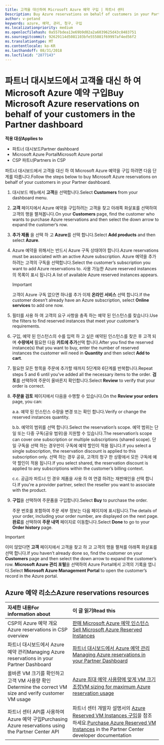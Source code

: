 ```yaml
---
title: 고객을 대신하여 Microsoft Azure 예약 구입 | 파트너 센터
Description: Buy Azure reservations on behalf of customers in your Partner Dashboard.
author: v-petand
keywords: azure, 예약, 관리, 청구, 구입
ms.localizationpriority: medium
ms.openlocfilehash: 0a557bdea13e69b9d02a2a6039625d43c8483751
ms.sourcegitcommit: 92629114d5081103bfe555081f69997af4ed56f2
ms.translationtype: MT
ms.contentlocale: ko-KR
ms.lasthandoff: 08/31/2018
ms.locfileid: "2877143"
---
```

# <a name="buy-microsoft-azure-reservations-on-behalf-of-your-customers-in-the-partner-dashboard"></a><span data-ttu-id="8e19a-103">파트너 대시보드에서 고객을 대신 하 여 Microsoft Azure 예약 구입</span><span class="sxs-lookup"><span data-stu-id="8e19a-103">Buy Microsoft Azure reservations on behalf of your customers in the Partner dashboard</span></span> 

**<span data-ttu-id="8e19a-104">적용 대상</span><span class="sxs-lookup"><span data-stu-id="8e19a-104">Applies to</span></span>**

-  <span data-ttu-id="8e19a-105">파트너 대시보드</span><span class="sxs-lookup"><span data-stu-id="8e19a-105">Partner dashboard</span></span>
-  <span data-ttu-id="8e19a-106">Microsoft Azure Portal</span><span class="sxs-lookup"><span data-stu-id="8e19a-106">Microsoft Azure portal</span></span>
-  <span data-ttu-id="8e19a-107">CSP 파트너</span><span class="sxs-lookup"><span data-stu-id="8e19a-107">Partners in CSP</span></span>

<span data-ttu-id="8e19a-108">파트너 대시보드에서 고객을 대신 하 여 Microsoft Azure 예약을 구입 하려면 다음 단계를 따릅니다.</span><span class="sxs-lookup"><span data-stu-id="8e19a-108">Follow the steps below to buy Microsoft Azure reservations on behalf of your customers in your Partner dashboard.</span></span>

1. <span data-ttu-id="8e19a-109">대시보드 메뉴에서 **고객**을 선택합니다.</span><span class="sxs-lookup"><span data-stu-id="8e19a-109">Select **Customers** from your dashboard menu.</span></span>  

2. <span data-ttu-id="8e19a-110">**고객** 페이지에서 Azure 예약을 구입하려는 고객을 찾고 아래쪽 화살표를 선택하여 고객의 행을 펼쳐봅니다.</span><span class="sxs-lookup"><span data-stu-id="8e19a-110">On your **Customers** page, find the customer who wants to purchase Azure reservations and then select the down arrow to expand the customer’s row.</span></span>  

3. <span data-ttu-id="8e19a-111">**추가 제품** 을 선택 하 고 **Azure**를 선택 합니다.</span><span class="sxs-lookup"><span data-stu-id="8e19a-111">Select **Add products** and then select **Azure**.</span></span> 
    
4. <span data-ttu-id="8e19a-112">Azure 예약을 위해서는 반드시 Azure 구독 상태여야 합니다.</span><span class="sxs-lookup"><span data-stu-id="8e19a-112">Azure reservations must be associated with an active Azure subscription.</span></span> <span data-ttu-id="8e19a-113">Azure 예약을 추가하려는 고객의 구독을 선택합니다.</span><span class="sxs-lookup"><span data-stu-id="8e19a-113">Select the customer’s subscription you want to add Azure reservations to.</span></span> <span data-ttu-id="8e19a-114">사용 가능한 Azure reserved instances의 목록이 표시 됩니다.</span><span class="sxs-lookup"><span data-stu-id="8e19a-114">A list of available Azure reserved instances appears.</span></span> 

    >[!IMPORTANT] 
    ><span data-ttu-id="8e19a-115">고객이 Azure 구독 없으면 하나를 추가 이제 **온라인 서비스** 선택 합니다.</span><span class="sxs-lookup"><span data-stu-id="8e19a-115">If the customer doesn’t already have an Azure subscription, select **Online services** to add one now.</span></span> 

5. <span data-ttu-id="8e19a-116">필터를 사용 하 여 고객의 요구 사항을 충족 하는 예약 된 인스턴스를 찾습니다.</span><span class="sxs-lookup"><span data-stu-id="8e19a-116">Use the filters to find reserved instances that meet your customer’s requirements.</span></span>  

6. <span data-ttu-id="8e19a-117">구입, 예약 된 인스턴스의 수를 입력 하 고 싶은 예약된 인스턴스를 찾은 후 고객 되며 **수량에서** 필요한 다음 **카트에 추가**선택 합니다.</span><span class="sxs-lookup"><span data-stu-id="8e19a-117">After you find the reserved instance(s) that you want to buy, enter the number of reserved instances the customer will need in **Quantity** and then select **Add to cart**.</span></span>  

7. <span data-ttu-id="8e19a-118">필요한 모든 항목을 주문에 추가할 때까지 5단계와 6단계를 반복합니다.</span><span class="sxs-lookup"><span data-stu-id="8e19a-118">Repeat steps 5 and 6 until you’ve added all the necessary items to the order.</span></span> <span data-ttu-id="8e19a-119">**검토**를 선택하여 주문이 올바른지 확인합니다.</span><span class="sxs-lookup"><span data-stu-id="8e19a-119">Select **Review** to verify that your order is correct.</span></span>  

8. <span data-ttu-id="8e19a-120">**주문을 검토** 페이지에서 다음을 수행할 수 있습니다.</span><span class="sxs-lookup"><span data-stu-id="8e19a-120">On the **Review your orders** page, you can:</span></span> 

    <span data-ttu-id="8e19a-121">a.</span><span class="sxs-lookup"><span data-stu-id="8e19a-121">a.</span></span> <span data-ttu-id="8e19a-122">예약 된 인스턴스 수량을 변경 또는 확인 합니다.</span><span class="sxs-lookup"><span data-stu-id="8e19a-122">Verify or change the reserved instances quantity.</span></span>

    <span data-ttu-id="8e19a-123">b.</span><span class="sxs-lookup"><span data-stu-id="8e19a-123">b.</span></span> <span data-ttu-id="8e19a-124">예약의 범위를 선택 합니다.</span><span class="sxs-lookup"><span data-stu-id="8e19a-124">Select the reservation’s scope.</span></span> <span data-ttu-id="8e19a-125">예약 범위는 단일 또는 다중 구독(공유 범위)을 지원할 수 있습니다.</span><span class="sxs-lookup"><span data-stu-id="8e19a-125">The reservation’s scope can cover one subscription or multiple subscriptions (shared scope).</span></span> <span data-ttu-id="8e19a-126">단일 구독을 선택 하는 경우만이 구독에 예약 할인이 적용 됩니다.</span><span class="sxs-lookup"><span data-stu-id="8e19a-126">If you select a single subscription, the reservation discount is applied to this subscription only.</span></span> <span data-ttu-id="8e19a-127">선택 하는 경우 공유, 고객의 청구 한 상황에서 모든 구독에 예약 할인이 적용 됩니다.</span><span class="sxs-lookup"><span data-stu-id="8e19a-127">If you select shared, the reservation discount is applied to any subscriptions within the customer’s billing context.</span></span> 

    <span data-ttu-id="8e19a-128">c.</span><span class="sxs-lookup"><span data-stu-id="8e19a-128">c.</span></span> <span data-ttu-id="8e19a-129">공급자 파트너 인 경우 제품을 사용 하 여 연결 하려는 재판매인을 선택 합니다.</span><span class="sxs-lookup"><span data-stu-id="8e19a-129">If you're a provider partner, select the reseller you want to associate with the product.</span></span>

9. <span data-ttu-id="8e19a-130">**구입**을 선택하여 주문품을 구입합니다.</span><span class="sxs-lookup"><span data-stu-id="8e19a-130">Select **Buy** to purchase the order.</span></span> 

    <span data-ttu-id="8e19a-131">주문 번호를 포함하여 주문 세부 정보는 다음 페이지에 표시됩니다.</span><span class="sxs-lookup"><span data-stu-id="8e19a-131">The details of your order, including your order number, are displayed on the next page.</span></span> <span data-ttu-id="8e19a-132">**완료**를 선택하여 **주문 내역** 페이지로 이동합니다.</span><span class="sxs-lookup"><span data-stu-id="8e19a-132">Select **Done** to go to your **Order history** page.</span></span> 

>[!IMPORTANT]
><span data-ttu-id="8e19a-133">이미 않았다면 **고객** 페이지에서 고객을 찾고 하 고 고객의 행을 펼쳐를 아래쪽 화살표를 선택 합니다.</span><span class="sxs-lookup"><span data-stu-id="8e19a-133">If you haven’t already done so, find the customer on your **Customers** page and then select the down arrow to expand the customer’s row.</span></span> <span data-ttu-id="8e19a-134">**Microsoft Azure 관리 포털**을 선택하여 Azure Portal에서 고객의 기록을 엽니다.</span><span class="sxs-lookup"><span data-stu-id="8e19a-134">Select **Microsoft Azure Management Portal** to open the customer’s record in the Azure portal.</span></span>

## <a name="azure-reservations-resources"></a><span data-ttu-id="8e19a-135">Azure 예약 리소스</span><span class="sxs-lookup"><span data-stu-id="8e19a-135">Azure reservations resources</span></span>
|**<span data-ttu-id="8e19a-136">자세한 내용</span><span class="sxs-lookup"><span data-stu-id="8e19a-136">For information about</span></span>**   |**<span data-ttu-id="8e19a-137">이 글 읽기</span><span class="sxs-lookup"><span data-stu-id="8e19a-137">Read this</span></span>**    |
|:-----------------------------|:-----------------|
|<span data-ttu-id="8e19a-138">CSP의 Azure 예약 개요</span><span class="sxs-lookup"><span data-stu-id="8e19a-138">Azure reservations in CSP overview</span></span>  | [<span data-ttu-id="8e19a-139">판매 Microsoft Azure 예약 인스턴스</span><span class="sxs-lookup"><span data-stu-id="8e19a-139">Sell Microsoft Azure Reserved Instances</span></span>](azure-reservations.md) |
|<span data-ttu-id="8e19a-140">파트너 대시보드에서 Azure 예약 관리</span><span class="sxs-lookup"><span data-stu-id="8e19a-140">Managing Azure reservations in your Partner Dashboard</span></span> | [<span data-ttu-id="8e19a-141">파트너 대시보드에서 Azure 예약 관리</span><span class="sxs-lookup"><span data-stu-id="8e19a-141">Managing Azure reservations in your Partner Dashboard</span></span>](azure-reservations-manage.md)
|<span data-ttu-id="8e19a-142">올바른 VM 크기를 확인하고 고객 VM 사용량 확인</span><span class="sxs-lookup"><span data-stu-id="8e19a-142">Determine the correct VM size and verify customer VM usage</span></span>   |[<span data-ttu-id="8e19a-143">Azure 최대 예약 사용량에 맞게 VM 크기 조정</span><span class="sxs-lookup"><span data-stu-id="8e19a-143">VM sizing for maximum Azure reservation usage</span></span>](azure-usage.md)   |
|<span data-ttu-id="8e19a-144">파트너 센터 API를 사용하여 Azure 예약 구입</span><span class="sxs-lookup"><span data-stu-id="8e19a-144">Purchasing Azure reservations using the Partner Center API</span></span> | <span data-ttu-id="8e19a-145">파트너 센터 개발자 설명서의 [Azure Reserved VM Instances 구입](https://docs.microsoft.com/partner-center/develop/purchase-azure-reservations)을 참조하세요.</span><span class="sxs-lookup"><span data-stu-id="8e19a-145">[Purchase Azure Reserved VM Instances](https://docs.microsoft.com/partner-center/develop/purchase-azure-reservations) in the Partner Center developer documentation</span></span>

 


 
